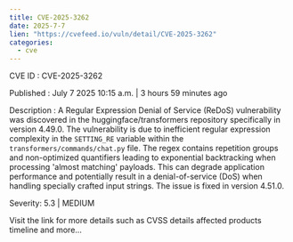 ```yaml
--- 
title: CVE-2025-3262
date: 2025-7-7
lien: "https://cvefeed.io/vuln/detail/CVE-2025-3262"
categories:
  - cve
---
```


CVE ID : CVE-2025-3262

Published :  July 7
2025
10:15 a.m. | 3 hours
59 minutes ago

Description : A Regular Expression Denial of Service (ReDoS) vulnerability was discovered in the huggingface/transformers repository
specifically in version 4.49.0. The vulnerability is due to inefficient regular expression complexity in the `SETTING_RE` variable within the `transformers/commands/chat.py` file. The regex contains repetition groups and non-optimized quantifiers
leading to exponential backtracking when processing 'almost matching' payloads. This can degrade application performance and potentially result in a denial-of-service (DoS) when handling specially crafted input strings. The issue is fixed in version 4.51.0.

Severity: 5.3 | MEDIUM

Visit the link for more details
such as CVSS details
affected products
timeline
and more...
